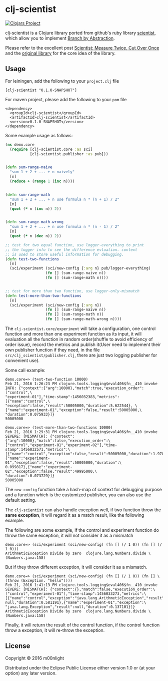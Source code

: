 # clj-scientist

[![Clojars Project](https://img.shields.io/clojars/v/clj-scientist.svg)](https://clojars.org/clj-scientist)

clj-scientist is a Clojure library ported from github's ruby library 
[scientist](https://github.com/github/scientist), which allow you to 
implement [Branch by Abstraction][1].

Please refer to the excellent post [Scientist: Measure Twice, Cut Over Once][2]
and the [original library][3] for the core idea of the library.

## Usage

For leiningen, add the following to your `project.clj` file

```
[clj-scientist "0.1.0-SNAPSHOT"]
```

For maven project, please add the following to your `pom` file

```
<dependency>
  <groupId>clj-scientist</groupId>
  <artifactId>clj-scientist</artifactId>
  <version>0.1.0-SNAPSHOT</version>
</dependency>
```

Some example usage as follows:

```clojure
(ns demo.core
  (require [clj-scientist.core :as sci]
           [clj-scientist.publisher :as pub]))


(defn sum-range-naive
  "sum 1 + 2 + ... + n naively"
  [n]
  (reduce + (range 1 (inc n))))


(defn sum-range-math
  "sum 1 + 2 + ... + n use formula n * (n + 1) / 2"
  [n]
  (quot (* n (inc n)) 2))


(defn sum-range-math-wrong
  "sum 1 + 2 + ... + n use formula n * (n - 1) / 2"
  [n]
  (quot (* n (dec n)) 2))

;; test for two equal function, use logger-everything to print
;; the logger info to see the difference evluation. context
;; is used to store useful information for debugging.
(defn test-two-functions
  [n]
  (sci/experiment (sci/new-config {:arg n} pub/logger-everything)
                  (fn [] (sum-range-naive n)) 
                  (fn [] (sum-range-math n))))


;; test for more than two function, use logger-only-mismatch
(defn test-more-than-two-functions
  [n]
  (sci/experiment (sci/new-config {:arg n})
                  (fn [] (sum-range-naive n)) 
                  (fn [] (sum-range-math n))
                  (fn [] (sum-range-math-wrong n))))
```

The `clj-scientist.core/experiment` will take a configuration, one 
control function and more than one experiment function as its input,
it will evaluation all the function in random order(shuffle to avoid
efficiency of order issue), record the metrics and publish it(User 
need to implement their own publisher function if they need, in the
file `src/clj_scientist/publisher.clj`, there are just two logging 
publisher for convenient use). 

Some call example:

```
demo.core=> (test-two-function 10000)
Feb 21, 2016 1:26:23 PM clojure.tools.logging$eval406$fn__410 invoke
INFO: {"context":{"arg":10000},"match":true,"execution_order":["control",\
"experiment-01"],"time-stamp":1456032383,"metrics":[{"name":"control",\
"exception":false,"result":50005000,"duration":5.622544}, \
{"name":"experiment-01","exception":false,"result":50005000,\
"duration":0.075933}]}
50005000

demo.core=> (test-more-than-two-functions 10000)
Feb 21, 2016 1:29:31 PM clojure.tools.logging$eval406$fn__410 invoke
SEVERE: [MISMATCH]: {"context":{"arg":10000},"match":false,"execution_order":\
["control","experiment-01","experiment-02"],"time-stamp":1456032571,"metrics":\
[{"name":"control","exception":false,"result":50005000,"duration":1.970213},\
{"name":"experiment-01","exception":false,"result":50005000,"duration":\
0.099817},{"name":"experiment-02","exception":false,"result":49995000,\
"duration":0.073729}]}
50005000
```

The `new-config` function take a hash-map of context for debugging 
purpose and a function which is the customized publisher, you can 
also use the default setting.

The `clj-scientist` can also handle exception well, if two function
throw the **same exception**, it will regard it as a match result, 
like the following example.

The following are some example, if the control and experiment function
do throw the same exception, it will not consider it as a mismatch

```
demo.core=> (sci/experiment (sci/new-config) (fn [] (/ 1 0)) (fn [] (/ 1 0)))
ArithmeticException Divide by zero  clojure.lang.Numbers.divide \
(Numbers.java:158)
```

But if they throw different exception, it will consider it as a mismatch.

```
demo.core=> (sci/experiment (sci/new-config) (fn [] (/ 1 0)) (fn [] \
(throw (Exception. "hello"))))
Feb 21, 2016 1:41:13 PM clojure.tools.logging$eval406$fn__410 invoke
SEVERE: [MISMATCH]: {"context":{},"match":false,"execution_order":\
["control","experiment-01"],"time-stamp":1456033273,"metrics":\
[{"name":"control","exception":"java.lang.ArithmeticException","result":\
null,"duration":0.581191},{"name":"experiment-01","exception":\
"java.lang.Exception","result":null,"duration":0.137101}]}
ArithmeticException Divide by zero  clojure.lang.Numbers.divide \
(Numbers.java:158)
```

Finally, it will return the result of the control function, if the 
control function throw a exception, it will re-throw the exception.



## License

Copyright © 2016 m00nlight

Distributed under the Eclipse Public License either version 1.0 or (at
your option) any later version.


[1]: http://martinfowler.com/bliki/BranchByAbstraction.html
[2]: http://githubengineering.com/scientist/
[3]: https://github.com/github/scientist
